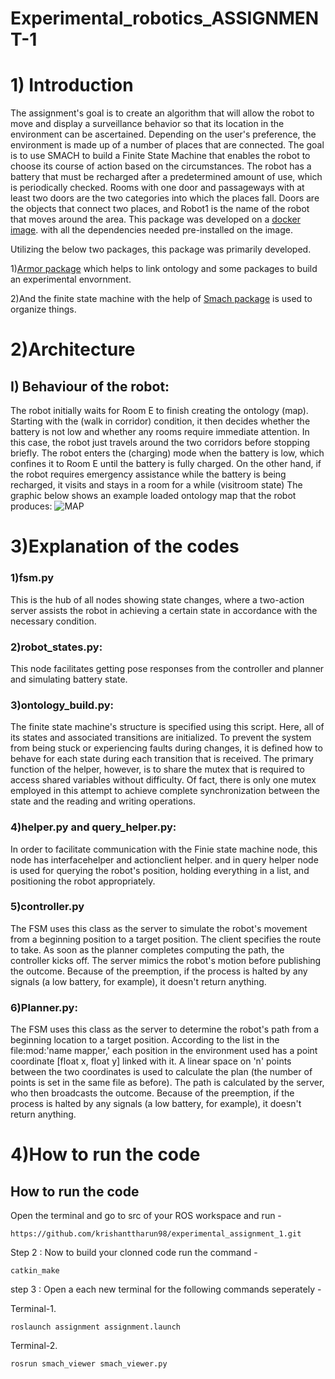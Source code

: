 # Experimental_robotics_ASSIGNMENT-1
 

# 1) Introduction
The assignment's goal is to create an algorithm that will allow the robot to move and display a surveillance behavior so that its location in the environment can be ascertained. Depending on the user's preference, the environment is made up of a number of places that are connected. The goal is to use SMACH to build a Finite State Machine that enables the robot to choose its course of action based on the circumstances. The robot has a battery that must be recharged after a predetermined amount of use, which is periodically checked.
Rooms with one door and passageways with at least two doors are the two categories into which the places fall. Doors are the objects that connect two places, and Robot1 is the name of the robot that moves around the area.
This package was developed on a [docker image](https://hub.docker.com/r/carms84/exproblab). with all the dependencies needed pre-installed on the image.

Utilizing the below two packages, this package was primarily developed.

1)[Armor package](https://github.com/EmaroLab/armor) which helps to link ontology and some packages to build an experimental envornment.

2)And the finite state machine with the help of  [Smach package](http://wiki.ros.org/smach) is used to organize things.
  

# 2)Architecture 
## I) Behaviour of the robot:  
The robot initially waits for Room E to finish creating the ontology (map). Starting with the (walk in corridor) condition, it then decides whether the battery is not low and whether any rooms require immediate attention. In this case, the robot just travels around the two corridors before stopping briefly. The robot enters the (charging) mode when the battery is low, which confines it to Room E until the battery is fully charged. On the other hand, if the robot requires emergency assistance while the battery is being recharged, it visits and stays in a room for a while (visitroom state)
The graphic below shows an example loaded ontology map that the robot produces:
![MAP](https://user-images.githubusercontent.com/73067092/218581036-60d4779c-8891-4b07-881b-baa953429f72.png)

# 3)Explanation of the codes

### 1)fsm.py
This is the hub of all nodes showing state changes, where a two-action server assists the robot in achieving a certain state in accordance with the necessary condition.

### 2)robot_states.py:
This node facilitates getting pose responses from the controller and planner and simulating battery state.

### 3)ontology_build.py:
The finite state machine's structure is specified using this script. Here, all of its states and associated transitions are initialized.
To prevent the system from being stuck or experiencing faults during changes, it is defined how to behave for each state during each transition that is received.
The primary function of the helper, however, is to share the mutex that is required to access shared variables without difficulty. Of fact, there is only one mutex employed in this attempt to achieve complete synchronization between the state and the reading and writing operations.

### 4)helper.py and query_helper.py:
In order to facilitate communication with the Finie state machine node, this node has interfacehelper and actionclient helper. and in query helper node is used for querying the robot's position, holding everything in a list, and positioning the robot appropriately.

### 5)controller.py
The FSM uses this class as the server to simulate the robot's movement from a beginning position to a target position. The client specifies the route to take. As soon as the planner completes computing the path, the controller kicks off. The server mimics the robot's motion before publishing the outcome. Because of the preemption, if the process is halted by any signals (a low battery, for example), it doesn't return anything.

### 6)Planner.py:
The FSM uses this class as the server to determine the robot's path from a beginning location to a target position.
According to the list in the file:mod:'name mapper,' each position in the environment used has a point coordinate [float x, float y] linked with it.
A linear space on 'n' points between the two coordinates is used to calculate the plan (the number of points is set in the same file as before).
The path is calculated by the server, who then broadcasts the outcome. Because of the preemption, if the process is halted by any signals (a low battery, for example), it doesn't return anything.


# 4)How to run the code

## How to run the code 

Open the terminal and go to src of your ROS workspace and run -

<pre><code>https://github.com/krishanttharun98/experimental_assignment_1.git</code></pre>

Step 2 : Now to build your clonned code run the command -

<pre><code>catkin_make</code></pre>

step 3 : Open a each new terminal for the following commands seperately -
 
Terminal-1. 

<pre><code>roslaunch assignment assignment.launch</code></pre>

Terminal-2.

<pre><code>rosrun smach_viewer smach_viewer.py</code></pre>





